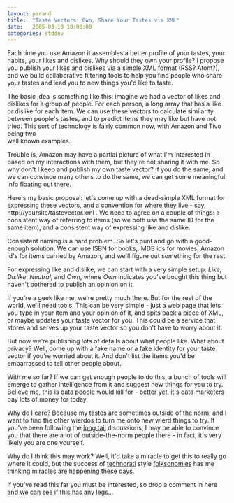 ```yaml
---
layout: parand
title:  "Taste Vectors: Own, Share Your Tastes via XML"
date:   2005-03-10 10:00:00
categories: stddev
---
```

Each time you use Amazon it assembles a better profile of your tastes, your habits, your likes and dislikes. Why should they own your profile? I propose you publish your likes and dislikes via a simple XML format \(RSS? Atom?\), and we build collaborative filtering tools to help you find people who share your tastes and lead you to new things you'd like to taste. 

The basic idea is something like this: imagine we had a vector of likes and dislikes for a group of people. For each person, a long array that has a like or dislike for each item. We can use these vectors to calculate similarity between people's tastes, and to predict items they may like but have not tried. This sort of technology is fairly common now, with Amazon and Tivo being two  
well known examples. 

Trouble is, Amazon may have a partial picture of what I'm interested in based on my interactions with them, but they're not sharing it with me. So why don't I keep and publish my own taste vector? If you do the same, and we can convince many others to do the same, we can get some meaningful info floating out there.

Here's my basic proposal: let's come up with a dead-simple XML format for expressing these vectors, and a convention for where they live - say, http://yoursite/tastevector.xml . We need to agree on a couple of things: a consistent way of referring to items \(so we both use the same ID for the same item\), and a consistent way of expressing like and dislike. 

Consistent naming is a hard problem. So let's punt and go with a good-enough solution. We can use ISBN for books, IMDB ids for movies, Amazon id's for items carried by Amazon, and we'll figure out something for the rest. 

For expressing like and dislike, we can start with a very simple setup: _Like_, _Dislike_, _Neutral_, and _Own_, where _Own_ indicates you've bought this thing but haven't bothered to publish an opinion on it.

If you're a geek like me, we're pretty much there. But for the rest of the world, we'll need tools. This can be very simple - just a web page that lets you type in your item and your opinion of it, and spits back a piece of XML, or maybe updates your taste vector for you. This could be a service that stores and serves up your taste vector so you don't have to worry about it.

But now we're publishing lots of details about what people like. What about privacy? Well, come up with a fake name or a fake identity for your taste vector if you're worried about it. And don't list the items you'd be embarrassed to tell other people about.

With me so far? If we can get enough people to do this, a bunch of tools will emerge to gather intelligence from it and suggest new things for you to try. Believe me, this is data people would kill for - better yet, it's data marketers pay lots of money for today. 

Why do I care? Because my tastes are sometimes outside of the norm, and I want to find the other wierdos to turn me onto new wierd things to try. If you've been following the [long tail](/web/20101222050120/http://technorati.com/tag/long+tail) discussions, I may be able to convince you that there are a lot of outside-the-norm people there - in fact, it's very likely you are one yourself.

Why do I think this may work? Well, it'd take a miracle to get this to really go where it could, but the success of [technorati](/web/20101222050120/http://technorati.com/tag/technorati) style [folksonomies](/web/20101222050120/http://technorati.com/tag/technorati) has me thinking miracles are happening these days. 

If you've read this far you must be interested, so drop a comment in here and we can see if this has any legs…

